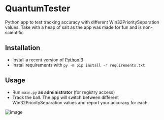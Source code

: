 # QuantumTester
Python app to test tracking accuracy with different Win32PrioritySeparation values. Take with a heap of salt as the app was made for fun and is non-scientific 

## Installation
* Install a recent version of [Python 3](https://www.python.org/downloads/)
* Install requirements with `py -m pip install -r requirements.txt`

## Usage
* Run `main.py` **as administrator** (for registry access)
* Track the ball. The app will switch between different Win32PrioritySeparation values and report your accuracy for each 

![image](https://github.com/squeakerdev/QuantumTester/assets/67602269/2870418a-1698-4875-b38f-c1ff3861b6b1)
